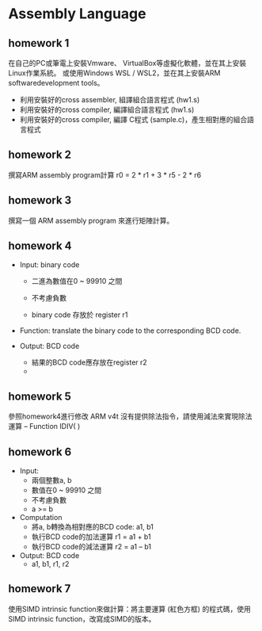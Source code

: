 Assembly Language
===
## homework 1
在自己的PC或筆電上安裝Vmware、 VirtualBox等虛擬化軟體，並在其上安裝Linux作業系統。
或使用Windows WSL / WSL2，並在其上安裝ARM softwaredevelopment tools。
- 利用安裝好的cross assembler, 組譯組合語言程式 (hw1.s)
- 利用安裝好的cross compiler, 編譯組合語言程式 (hw1.s)
- 利用安裝好的cross compiler, 編譯 C程式 (sample.c)，產生相對應的組合語言程式

## homework 2
撰寫ARM assembly program計算 r0 = 2 * r1 + 3 * r5 - 2 * r6

## homework 3
撰寫一個 ARM assembly program 來進行矩陣計算。

## homework 4
- Input: binary code

  - 二進為數值在0 ~ 99910 之間

  - 不考慮負數

  - binary code 存放於 register r1
- Function: translate the binary code to the corresponding BCD code.
- Output: BCD code
  - 結果的BCD code應存放在register r2
  - 
## homework 5
參照homework4進行修改
ARM v4t 沒有提供除法指令，請使用減法來實現除法運算 – Function IDIV( )

## homework 6
- Input:
  - 兩個整數a, b
  - 數值在0 ~ 99910 之間
  - 不考慮負數
  - a >= b
- Computation
  - 將a, b轉換為相對應的BCD code: a1, b1
  - 執行BCD code的加法運算 r1 = a1 + b1
  - 執行BCD code的減法運算 r2 = a1 – b1
- Output: BCD code
  - a1, b1, r1, r2

## homework 7
使用SIMD intrinsic function來做計算：將主要運算 (紅色方框) 的程式碼，使用SIMD intrinsic function，改寫成SIMD的版本。
